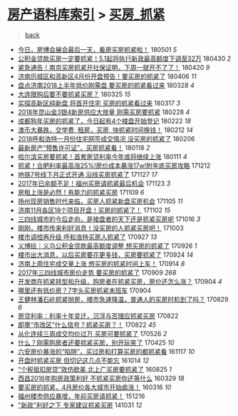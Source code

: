 [房产语料库索引](../../README.md)  > [买房_抓紧](买房_抓紧.md)
====
> [back](../README.md)

- [今日，房博会展会最后一天，看房买房抓紧啦！](http://jkwz.applinzi.com/ittc/7098072485084005383.html#%E4%BB%8A%E6%97%A5%EF%BC%8C%E6%88%BF%E5%8D%9A%E4%BC%9A%E5%B1%95%E4%BC%9A%E6%9C%80%E5%90%8E%E4%B8%80%E5%A4%A9%EF%BC%8C%E7%9C%8B%E6%88%BF%E4%B9%B0%E6%88%BF%E6%8A%93%E7%B4%A7%E5%95%A6%EF%BC%81) 180501 *5* 
- [公积金贷款买房一定要抓紧！5.1起将执行新政最高额度下调至32万](http://jkwz.applinzi.com/ittc/7097761460430308369.html#%E5%85%AC%E7%A7%AF%E9%87%91%E8%B4%B7%E6%AC%BE%E4%B9%B0%E6%88%BF%E4%B8%80%E5%AE%9A%E8%A6%81%E6%8A%93%E7%B4%A7%EF%BC%815.1%E8%B5%B7%E5%B0%86%E6%89%A7%E8%A1%8C%E6%96%B0%E6%94%BF%E6%9C%80%E9%AB%98%E9%A2%9D%E5%BA%A6%E4%B8%8B%E8%B0%83%E8%87%B332%E4%B8%87) 180430 *2* 
- [紧急通告！南京买房抓紧开社保证明，下周一就开不了了！](http://jkwz.applinzi.com/ittc/7093994273295041552.html#%E7%B4%A7%E6%80%A5%E9%80%9A%E5%91%8A%EF%BC%81%E5%8D%97%E4%BA%AC%E4%B9%B0%E6%88%BF%E6%8A%93%E7%B4%A7%E5%BC%80%E7%A4%BE%E4%BF%9D%E8%AF%81%E6%98%8E%EF%BC%8C%E4%B8%8B%E5%91%A8%E4%B8%80%E5%B0%B1%E5%BC%80%E4%B8%8D%E4%BA%86%E4%BA%86%EF%BC%81) 180420 *9* 
- [济南历城区和高新区4月份开盘预告！要买房的抓紧了](http://jkwz.applinzi.com/ittc/7088772938696492048.html#%E6%B5%8E%E5%8D%97%E5%8E%86%E5%9F%8E%E5%8C%BA%E5%92%8C%E9%AB%98%E6%96%B0%E5%8C%BA4%E6%9C%88%E4%BB%BD%E5%BC%80%E7%9B%98%E9%A2%84%E5%91%8A%EF%BC%81%E8%A6%81%E4%B9%B0%E6%88%BF%E7%9A%84%E6%8A%93%E7%B4%A7%E4%BA%86) 180406 *11* 
- [盘点济南2018上半年低价刚需盘 要买房的抓紧看过来](http://jkwz.applinzi.com/ittc/7085477008631137291.html#%E7%9B%98%E7%82%B9%E6%B5%8E%E5%8D%972018%E4%B8%8A%E5%8D%8A%E5%B9%B4%E4%BD%8E%E4%BB%B7%E5%88%9A%E9%9C%80%E7%9B%98+%E8%A6%81%E4%B9%B0%E6%88%BF%E7%9A%84%E6%8A%93%E7%B4%A7%E7%9C%8B%E8%BF%87%E6%9D%A5) 180328 *4* 
- [大连限购后要不要抓紧买房？](http://jkwz.applinzi.com/ittc/7084420361502589962.html#%E5%A4%A7%E8%BF%9E%E9%99%90%E8%B4%AD%E5%90%8E%E8%A6%81%E4%B8%8D%E8%A6%81%E6%8A%93%E7%B4%A7%E4%B9%B0%E6%88%BF%EF%BC%9F) 180325 *15* 
- [实探高新区纯新盘 将首开住宅 买房的抓紧看过来](http://jkwz.applinzi.com/ittc/7081351959519167494.html#%E5%AE%9E%E6%8E%A2%E9%AB%98%E6%96%B0%E5%8C%BA%E7%BA%AF%E6%96%B0%E7%9B%98+%E5%B0%86%E9%A6%96%E5%BC%80%E4%BD%8F%E5%AE%85+%E4%B9%B0%E6%88%BF%E7%9A%84%E6%8A%93%E7%B4%A7%E7%9C%8B%E8%BF%87%E6%9D%A5) 180317 *3* 
- [2018年昆山金3银4新房供应大放量 刚需买房要抓紧](http://jkwz.applinzi.com/ittc/7075023532331631633.html#2018%E5%B9%B4%E6%98%86%E5%B1%B1%E9%87%913%E9%93%B64%E6%96%B0%E6%88%BF%E4%BE%9B%E5%BA%94%E5%A4%A7%E6%94%BE%E9%87%8F+%E5%88%9A%E9%9C%80%E4%B9%B0%E6%88%BF%E8%A6%81%E6%8A%93%E7%B4%A7) 180228 *4* 
- [成都狗年买房的抓紧了，今日起有4个楼盘开始登记](http://jkwz.applinzi.com/ittc/7072873200143041553.html#%E6%88%90%E9%83%BD%E7%8B%97%E5%B9%B4%E4%B9%B0%E6%88%BF%E7%9A%84%E6%8A%93%E7%B4%A7%E4%BA%86%EF%BC%8C%E4%BB%8A%E6%97%A5%E8%B5%B7%E6%9C%894%E4%B8%AA%E6%A5%BC%E7%9B%98%E5%BC%80%E5%A7%8B%E7%99%BB%E8%AE%B0) 180222 *18* 
- [澳币大暴跌，交学费, 租房，买房, 快抓紧时间换钱！](http://jkwz.applinzi.com/ittc/7069219934507107335.html#%E6%BE%B3%E5%B8%81%E5%A4%A7%E6%9A%B4%E8%B7%8C%EF%BC%8C%E4%BA%A4%E5%AD%A6%E8%B4%B9%2C+%E7%A7%9F%E6%88%BF%EF%BC%8C%E4%B9%B0%E6%88%BF%2C+%E5%BF%AB%E6%8A%93%E7%B4%A7%E6%97%B6%E9%97%B4%E6%8D%A2%E9%92%B1%EF%BC%81) 180212 *14* 
- [2018呼和浩特一月份住宅网签成交情况 没买房的抓紧了](http://jkwz.applinzi.com/ittc/7066764863756305425.html#2018%E5%91%BC%E5%92%8C%E6%B5%A9%E7%89%B9%E4%B8%80%E6%9C%88%E4%BB%BD%E4%BD%8F%E5%AE%85%E7%BD%91%E7%AD%BE%E6%88%90%E4%BA%A4%E6%83%85%E5%86%B5+%E6%B2%A1%E4%B9%B0%E6%88%BF%E7%9A%84%E6%8A%93%E7%B4%A7%E4%BA%86) 180206  
- [最新房产“预售许可证”，买房抓紧看！](http://jkwz.applinzi.com/ittc/7059979750431261712.html#%E6%9C%80%E6%96%B0%E6%88%BF%E4%BA%A7%E2%80%9C%E9%A2%84%E5%94%AE%E8%AE%B8%E5%8F%AF%E8%AF%81%E2%80%9D%EF%BC%8C%E4%B9%B0%E6%88%BF%E6%8A%93%E7%B4%A7%E7%9C%8B%EF%BC%81) 180118 *2* 
- [哈尔滨买房要抓紧！首套房贷利率今年或将继续上涨](http://jkwz.applinzi.com/ittc/7057278057147008016.html#%E5%93%88%E5%B0%94%E6%BB%A8%E4%B9%B0%E6%88%BF%E8%A6%81%E6%8A%93%E7%B4%A7%EF%BC%81%E9%A6%96%E5%A5%97%E6%88%BF%E8%B4%B7%E5%88%A9%E7%8E%87%E4%BB%8A%E5%B9%B4%E6%88%96%E5%B0%86%E7%BB%A7%E7%BB%AD%E4%B8%8A%E6%B6%A8) 180111 *4* 
- [抓紧！合肥利率最高涨25%!房价成本暴涨17w!附年底买房攻略](http://jkwz.applinzi.com/ittc/7046139893384741904.html#%E6%8A%93%E7%B4%A7%EF%BC%81%E5%90%88%E8%82%A5%E5%88%A9%E7%8E%87%E6%9C%80%E9%AB%98%E6%B6%A825%25%21%E6%88%BF%E4%BB%B7%E6%88%90%E6%9C%AC%E6%9A%B4%E6%B6%A817w%21%E9%99%84%E5%B9%B4%E5%BA%95%E4%B9%B0%E6%88%BF%E6%94%BB%E7%95%A5) 171212  
- [地铁7号线下月正式开通 沿线买房抓紧了](http://jkwz.applinzi.com/ittc/7040549581966803985.html#%E5%9C%B0%E9%93%817%E5%8F%B7%E7%BA%BF%E4%B8%8B%E6%9C%88%E6%AD%A3%E5%BC%8F%E5%BC%80%E9%80%9A+%E6%B2%BF%E7%BA%BF%E4%B9%B0%E6%88%BF%E6%8A%93%E7%B4%A7%E4%BA%86) 171127 *17* 
- [2017年已余额不足！福州买房请抓紧最后机会](http://jkwz.applinzi.com/ittc/7039052348486321169.html#2017%E5%B9%B4%E5%B7%B2%E4%BD%99%E9%A2%9D%E4%B8%8D%E8%B6%B3%EF%BC%81%E7%A6%8F%E5%B7%9E%E4%B9%B0%E6%88%BF%E8%AF%B7%E6%8A%93%E7%B4%A7%E6%9C%80%E5%90%8E%E6%9C%BA%E4%BC%9A) 171123 *3* 
- [房租上涨是必然！有能力的抓紧买房](http://jkwz.applinzi.com/ittc/7033858045392716817.html#%E6%88%BF%E7%A7%9F%E4%B8%8A%E6%B6%A8%E6%98%AF%E5%BF%85%E7%84%B6%EF%BC%81%E6%9C%89%E8%83%BD%E5%8A%9B%E7%9A%84%E6%8A%93%E7%B4%A7%E4%B9%B0%E6%88%BF) 171109 *6* 
- [扬州现房销售时代来临，买房人抓紧新盘买房机会](http://jkwz.applinzi.com/ittc/7032472191013225488.html#%E6%89%AC%E5%B7%9E%E7%8E%B0%E6%88%BF%E9%94%80%E5%94%AE%E6%97%B6%E4%BB%A3%E6%9D%A5%E4%B8%B4%EF%BC%8C%E4%B9%B0%E6%88%BF%E4%BA%BA%E6%8A%93%E7%B4%A7%E6%96%B0%E7%9B%98%E4%B9%B0%E6%88%BF%E6%9C%BA%E4%BC%9A) 171105 *11* 
- [济南11月各区18个项目开盘！买房的抓紧了！](http://jkwz.applinzi.com/ittc/7031382856281097232.html#%E6%B5%8E%E5%8D%9711%E6%9C%88%E5%90%84%E5%8C%BA18%E4%B8%AA%E9%A1%B9%E7%9B%AE%E5%BC%80%E7%9B%98%EF%BC%81%E4%B9%B0%E6%88%BF%E7%9A%84%E6%8A%93%E7%B4%A7%E4%BA%86%EF%BC%81) 171102 *15* 
- [三四线城市的今后走向，是接盘者的天下还是抓紧买房呢](http://jkwz.applinzi.com/ittc/7025095980104549393.html#%E4%B8%89%E5%9B%9B%E7%BA%BF%E5%9F%8E%E5%B8%82%E7%9A%84%E4%BB%8A%E5%90%8E%E8%B5%B0%E5%90%91%EF%BC%8C%E6%98%AF%E6%8E%A5%E7%9B%98%E8%80%85%E7%9A%84%E5%A4%A9%E4%B8%8B%E8%BF%98%E6%98%AF%E6%8A%93%E7%B4%A7%E4%B9%B0%E6%88%BF%E5%91%A2) 171016 *3* 
- [刚刚，楼市传来利好消息！没买房的人抓紧买房吧！](http://jkwz.applinzi.com/ittc/7020248489009873936.html#%E5%88%9A%E5%88%9A%EF%BC%8C%E6%A5%BC%E5%B8%82%E4%BC%A0%E6%9D%A5%E5%88%A9%E5%A5%BD%E6%B6%88%E6%81%AF%EF%BC%81%E6%B2%A1%E4%B9%B0%E6%88%BF%E7%9A%84%E4%BA%BA%E6%8A%93%E7%B4%A7%E4%B9%B0%E6%88%BF%E5%90%A7%EF%BC%81) 171003  
- [楼市调控再升级 呼和浩特买房人抓紧了](http://jkwz.applinzi.com/ittc/7017992026287768592.html#%E6%A5%BC%E5%B8%82%E8%B0%83%E6%8E%A7%E5%86%8D%E5%8D%87%E7%BA%A7+%E5%91%BC%E5%92%8C%E6%B5%A9%E7%89%B9%E4%B9%B0%E6%88%BF%E4%BA%BA%E6%8A%93%E7%B4%A7%E4%BA%86) 170927 *13* 
- [义博绘｜义乌公积金贷款最高额度调整 想买房的抓紧了](http://jkwz.applinzi.com/ittc/7017563386353812496.html#%E4%B9%89%E5%8D%9A%E7%BB%98%EF%BD%9C%E4%B9%89%E4%B9%8C%E5%85%AC%E7%A7%AF%E9%87%91%E8%B4%B7%E6%AC%BE%E6%9C%80%E9%AB%98%E9%A2%9D%E5%BA%A6%E8%B0%83%E6%95%B4+%E6%83%B3%E4%B9%B0%E6%88%BF%E7%9A%84%E6%8A%93%E7%B4%A7%E4%BA%86) 170926 *1* 
- [楼市出大消息，以后买房要花更多钱，买房要抓紧了](http://jkwz.applinzi.com/ittc/7016880606166909969.html#%E6%A5%BC%E5%B8%82%E5%87%BA%E5%A4%A7%E6%B6%88%E6%81%AF%EF%BC%8C%E4%BB%A5%E5%90%8E%E4%B9%B0%E6%88%BF%E8%A6%81%E8%8A%B1%E6%9B%B4%E5%A4%9A%E9%92%B1%EF%BC%8C%E4%B9%B0%E6%88%BF%E8%A6%81%E6%8A%93%E7%B4%A7%E4%BA%86) 170924 *14* 
- [济南上周住宅成交量上涨 想买房的抓紧时间上车！](http://jkwz.applinzi.com/ittc/7013172099542418448.html#%E6%B5%8E%E5%8D%97%E4%B8%8A%E5%91%A8%E4%BD%8F%E5%AE%85%E6%88%90%E4%BA%A4%E9%87%8F%E4%B8%8A%E6%B6%A8+%E6%83%B3%E4%B9%B0%E6%88%BF%E7%9A%84%E6%8A%93%E7%B4%A7%E6%97%B6%E9%97%B4%E4%B8%8A%E8%BD%A6%EF%BC%81) 170914 *8* 
- [2017年三四线城市房价走势 要买房的抓紧了](http://jkwz.applinzi.com/ittc/7011222793428141073.html#2017%E5%B9%B4%E4%B8%89%E5%9B%9B%E7%BA%BF%E5%9F%8E%E5%B8%82%E6%88%BF%E4%BB%B7%E8%B5%B0%E5%8A%BF+%E8%A6%81%E4%B9%B0%E6%88%BF%E7%9A%84%E6%8A%93%E7%B4%A7%E4%BA%86) 170909 *268* 
- [开发商在抓紧转型和升级，购房者在抓紧买房，房价还怎么涨？](http://jkwz.applinzi.com/ittc/7009595699812107281.html#%E5%BC%80%E5%8F%91%E5%95%86%E5%9C%A8%E6%8A%93%E7%B4%A7%E8%BD%AC%E5%9E%8B%E5%92%8C%E5%8D%87%E7%BA%A7%EF%BC%8C%E8%B4%AD%E6%88%BF%E8%80%85%E5%9C%A8%E6%8A%93%E7%B4%A7%E4%B9%B0%E6%88%BF%EF%BC%8C%E6%88%BF%E4%BB%B7%E8%BF%98%E6%80%8E%E4%B9%88%E6%B6%A8%EF%BC%9F) 170904 *4* 
- [哪里还有低价房？7字头买房抓紧末班车](http://jkwz.applinzi.com/ittc/7009234904897045520.html#%E5%93%AA%E9%87%8C%E8%BF%98%E6%9C%89%E4%BD%8E%E4%BB%B7%E6%88%BF%EF%BC%9F7%E5%AD%97%E5%A4%B4%E4%B9%B0%E6%88%BF%E6%8A%93%E7%B4%A7%E6%9C%AB%E7%8F%AD%E8%BD%A6) 170904  
- [王健林潘石屹抓紧抛房，楼市急速降温，普通人的买房时机到了吗？](http://jkwz.applinzi.com/ittc/7007296367729574928.html#%E7%8E%8B%E5%81%A5%E6%9E%97%E6%BD%98%E7%9F%B3%E5%B1%B9%E6%8A%93%E7%B4%A7%E6%8A%9B%E6%88%BF%EF%BC%8C%E6%A5%BC%E5%B8%82%E6%80%A5%E9%80%9F%E9%99%8D%E6%B8%A9%EF%BC%8C%E6%99%AE%E9%80%9A%E4%BA%BA%E7%9A%84%E4%B9%B0%E6%88%BF%E6%97%B6%E6%9C%BA%E5%88%B0%E4%BA%86%E5%90%97%EF%BC%9F) 170829 *6* 
- [房贷利率：利率十年变迁，沉浮与否理应抓紧买房](http://jkwz.applinzi.com/ittc/7004667357191210000.html#%E6%88%BF%E8%B4%B7%E5%88%A9%E7%8E%87%EF%BC%9A%E5%88%A9%E7%8E%87%E5%8D%81%E5%B9%B4%E5%8F%98%E8%BF%81%EF%BC%8C%E6%B2%89%E6%B5%AE%E4%B8%8E%E5%90%A6%E7%90%86%E5%BA%94%E6%8A%93%E7%B4%A7%E4%B9%B0%E6%88%BF) 170822  
- [即墨“市改区”什么信号？抓紧买房？！](http://jkwz.applinzi.com/ittc/7004644030632428561.html#%E5%8D%B3%E5%A2%A8%E2%80%9C%E5%B8%82%E6%94%B9%E5%8C%BA%E2%80%9D%E4%BB%80%E4%B9%88%E4%BF%A1%E5%8F%B7%EF%BC%9F%E6%8A%93%E7%B4%A7%E4%B9%B0%E6%88%BF%EF%BC%9F%EF%BC%81) 170822 *45* 
- [从化连续三周成交均价过万 买房可要抓紧了](http://jkwz.applinzi.com/ittc/6971972943117550596.html#%E4%BB%8E%E5%8C%96%E8%BF%9E%E7%BB%AD%E4%B8%89%E5%91%A8%E6%88%90%E4%BA%A4%E5%9D%87%E4%BB%B7%E8%BF%87%E4%B8%87+%E4%B9%B0%E6%88%BF%E5%8F%AF%E8%A6%81%E6%8A%93%E7%B4%A7%E4%BA%86) 170526 *2* 
- [什么？刚需购房者还要抓紧买房，别开玩笑了](http://jkwz.applinzi.com/ittc/6960507094120793093.html#%E4%BB%80%E4%B9%88%EF%BC%9F%E5%88%9A%E9%9C%80%E8%B4%AD%E6%88%BF%E8%80%85%E8%BF%98%E8%A6%81%E6%8A%93%E7%B4%A7%E4%B9%B0%E6%88%BF%EF%BC%8C%E5%88%AB%E5%BC%80%E7%8E%A9%E7%AC%91%E4%BA%86) 170425 *10* 
- [六安房价暴涨的“陷阱”，买过房和打算买房的都抓紧看](http://jkwz.applinzi.com/ittc/6901409190102172677.html#%E5%85%AD%E5%AE%89%E6%88%BF%E4%BB%B7%E6%9A%B4%E6%B6%A8%E7%9A%84%E2%80%9C%E9%99%B7%E9%98%B1%E2%80%9D%EF%BC%8C%E4%B9%B0%E8%BF%87%E6%88%BF%E5%92%8C%E6%89%93%E7%AE%97%E4%B9%B0%E6%88%BF%E7%9A%84%E9%83%BD%E6%8A%93%E7%B4%A7%E7%9C%8B) 161117 *10* 
- [开盘时抓紧买房 但切记这几点不能忘](http://jkwz.applinzi.com/ittc/6888774272377422853.html#%E5%BC%80%E7%9B%98%E6%97%B6%E6%8A%93%E7%B4%A7%E4%B9%B0%E6%88%BF+%E4%BD%86%E5%88%87%E8%AE%B0%E8%BF%99%E5%87%A0%E7%82%B9%E4%B8%8D%E8%83%BD%E5%BF%98) 161014 *12* 
- [“个税抵扣房贷”效仿欧美 北上广买房要抓紧了](http://jkwz.applinzi.com/ittc/6870347353663472644.html#%E2%80%9C%E4%B8%AA%E7%A8%8E%E6%8A%B5%E6%89%A3%E6%88%BF%E8%B4%B7%E2%80%9D%E6%95%88%E4%BB%BF%E6%AC%A7%E7%BE%8E+%E5%8C%97%E4%B8%8A%E5%B9%BF%E4%B9%B0%E6%88%BF%E8%A6%81%E6%8A%93%E7%B4%A7%E4%BA%86) 160825 *1* 
- [西昌2016年购房政策利好 不抓紧买房你还等什么](http://jkwz.applinzi.com/ittc/6814955154977588229.html#%E8%A5%BF%E6%98%8C2016%E5%B9%B4%E8%B4%AD%E6%88%BF%E6%94%BF%E7%AD%96%E5%88%A9%E5%A5%BD+%E4%B8%8D%E6%8A%93%E7%B4%A7%E4%B9%B0%E6%88%BF%E4%BD%A0%E8%BF%98%E7%AD%89%E4%BB%80%E4%B9%88) 160329 *18* 
- [要买房的抓紧，4月房价各大城市开始疯涨！](http://jkwz.applinzi.com/ittc/6810162922051339269.html#%E8%A6%81%E4%B9%B0%E6%88%BF%E7%9A%84%E6%8A%93%E7%B4%A7%EF%BC%8C4%E6%9C%88%E6%88%BF%E4%BB%B7%E5%90%84%E5%A4%A7%E5%9F%8E%E5%B8%82%E5%BC%80%E5%A7%8B%E7%96%AF%E6%B6%A8%EF%BC%81) 160316 *10* 
- [福州楼市供应暴增，年前买房请抓紧！](http://jkwz.applinzi.com/ittc/6776410090441802756.html#%E7%A6%8F%E5%B7%9E%E6%A5%BC%E5%B8%82%E4%BE%9B%E5%BA%94%E6%9A%B4%E5%A2%9E%EF%BC%8C%E5%B9%B4%E5%89%8D%E4%B9%B0%E6%88%BF%E8%AF%B7%E6%8A%93%E7%B4%A7%EF%BC%81) 151216  
- [&quot;新政&quot;利好之下 专家建议抓紧买房](http://jkwz.applinzi.com/ittc/547650611376580427.html#%26quot%3B%E6%96%B0%E6%94%BF%26quot%3B%E5%88%A9%E5%A5%BD%E4%B9%8B%E4%B8%8B+%E4%B8%93%E5%AE%B6%E5%BB%BA%E8%AE%AE%E6%8A%93%E7%B4%A7%E4%B9%B0%E6%88%BF) 141031 *12* 
